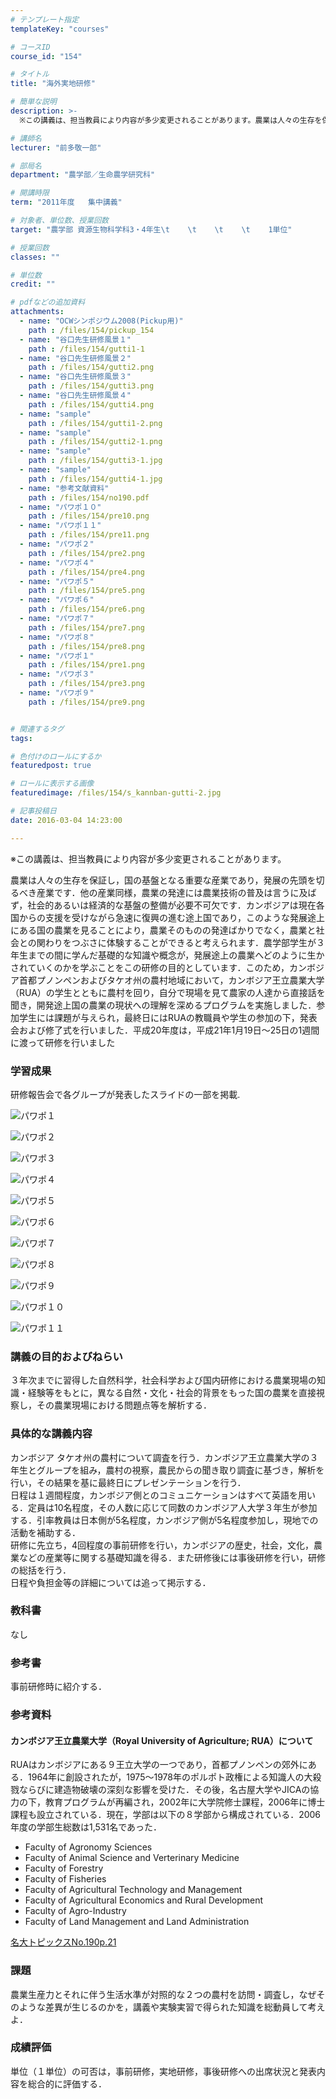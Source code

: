 ```yaml
---
# テンプレート指定
templateKey: "courses"

# コースID
course_id: "154"

# タイトル
title: "海外実地研修"

# 簡単な説明
description: >-
  ※この講義は、担当教員により内容が多少変更されることがあります。農業は人々の生存を保証し，国の基盤となる重要な産業であり，発展の先頭を切るべき産業です．他の産業同様，農業の発達には農業技術の普及は...

# 講師名
lecturer: "前多敬一郎"

# 部局名
department: "農学部／生命農学研究科"

# 開講時限
term: "2011年度	集中講義"

# 対象者、単位数、授業回数
target: "農学部 資源生物科学科3・4年生\t    \t    \t    \t    1単位"

# 授業回数
classes: ""

# 単位数
credit: ""

# pdfなどの追加資料
attachments: 
  - name: "OCWシンポジウム2008(Pickup用)" 
    path : /files/154/pickup_154
  - name: "谷口先生研修風景１" 
    path : /files/154/gutti1-1
  - name: "谷口先生研修風景２" 
    path : /files/154/gutti2.png
  - name: "谷口先生研修風景３" 
    path : /files/154/gutti3.png
  - name: "谷口先生研修風景４" 
    path : /files/154/gutti4.png
  - name: "sample" 
    path : /files/154/gutti1-2.png
  - name: "sample" 
    path : /files/154/gutti2-1.png
  - name: "sample" 
    path : /files/154/gutti3-1.jpg
  - name: "sample" 
    path : /files/154/gutti4-1.jpg
  - name: "参考文献資料" 
    path : /files/154/no190.pdf
  - name: "パワポ１０" 
    path : /files/154/pre10.png
  - name: "パワポ１１" 
    path : /files/154/pre11.png
  - name: "パワポ２" 
    path : /files/154/pre2.png
  - name: "パワポ４" 
    path : /files/154/pre4.png
  - name: "パワポ５" 
    path : /files/154/pre5.png
  - name: "パワポ６" 
    path : /files/154/pre6.png
  - name: "パワポ７" 
    path : /files/154/pre7.png
  - name: "パワポ８" 
    path : /files/154/pre8.png
  - name: "パワポ１" 
    path : /files/154/pre1.png
  - name: "パワポ３" 
    path : /files/154/pre3.png
  - name: "パワポ９" 
    path : /files/154/pre9.png


# 関連するタグ
tags:

# 色付けのロールにするか
featuredpost: true

# ロールに表示する画像
featuredimage: /files/154/s_kannban-gutti-2.jpg

# 記事投稿日
date: 2016-03-04 14:23:00

---
```

※この講義は、担当教員により内容が多少変更されることがあります。

農業は人々の生存を保証し，国の基盤となる重要な産業であり，発展の先頭を切るべき産業です．他の産業同様，農業の発達には農業技術の普及は言うに及ばず，社会的あるいは経済的な基盤の整備が必要不可欠です．カンボジアは現在各国からの支援を受けながら急速に復興の進む途上国であり，このような発展途上にある国の農業を見ることにより，農業そのものの発達ばかりでなく，農業と社会との関わりをつぶさに体験することができると考えられます．農学部学生が３年生までの間に学んだ基礎的な知識や概念が，発展途上の農業へどのように生かされていくのかを学ぶことをこの研修の目的としています．このため，カンボジア首都プノンペンおよびタケオ州の農村地域において，カンボジア王立農業大学（RUA）の学生とともに農村を回り，自分で現場を見て農家の人達から直接話を聞き，開発途上国の農業の現状への理解を深めるプログラムを実施しました．参加学生には課題が与えられ，最終日にはRUAの教職員や学生の参加の下，発表会および修了式を行いました．平成20年度は，平成21年1月19日〜25日の1週間に渡って研修を行いました
### 学習成果

研修報告会で各グループが発表したスライドの一部を掲載. 


![パワポ１](/files/154/pre1.png) 

![パワポ２](/files/154/pre2.png) 

![パワポ３](/files/154/pre3.png) 

![パワポ４](/files/154/pre4.png) 

![パワポ５](/files/154/pre5.png) 

![パワポ６](/files/154/pre6.png) 

![パワポ７](/files/154/pre7.png) 

![パワポ８](/files/154/pre8.png) 

![パワポ９](/files/154/pre9.png) 

![パワポ１０](/files/154/pre10.png) 

![パワポ１１](/files/154/pre11.png) 
### 講義の目的およびねらい

３年次までに習得した自然科学，社会科学および国内研修における農業現場の知識・経験等をもとに，異なる自然・文化・社会的背景をもった国の農業を直接視察し，その農業現場における問題点等を解析する．

### 具体的な講義内容

カンボジア タケオ州の農村について調査を行う．カンボジア王立農業大学の３年生とグループを組み，農村の視察，農民からの聞き取り調査に基づき，解析を行い，その結果を基に最終日にプレゼンテーションを行う．  
日程は１週間程度，カンボジア側とのコミュニケーションはすべて英語を用いる．定員は10名程度，その人数に応じて同数のカンボジア人大学３年生が参加する．引率教員は日本側が5名程度，カンボジア側が5名程度参加し，現地での活動を補助する．  
研修に先立ち，4回程度の事前研修を行い，カンボジアの歴史，社会，文化，農業などの産業等に関する基礎知識を得る．また研修後には事後研修を行い，研修の総括を行う．  
日程や負担金等の詳細については追って掲示する．

### 教科書

なし

### 参考書

事前研修時に紹介する．

### 参考資料

#### カンボジア王立農業大学（Royal University of Agriculture; RUA）について

RUAはカンボジアにある９王立大学の一つであり，首都プノンペンの郊外にある．1964年に創設されたが，1975〜1978年のポルポト政権による知識人の大殺戮ならびに建造物破壊の深刻な影響を受けた．その後，名古屋大学やJICAの協力の下，教育プログラムが再編され，2002年に大学院修士課程，2006年に博士課程も設立されている．現在，学部は以下の８学部から構成されている．2006年度の学部生総数は1,531名であった． 

  * Faculty of Agronomy Sciences
  * Faculty of Animal Science and Verterinary Medicine
  * Faculty of Forestry
  * Faculty of Fisheries
  * Faculty of Agricultural Technology and Management
  * Faculty of Agricultural Economics and Rural Development
  * Faculty of Agro-Industry
  * Faculty of Land Management and Land Administration


[名大トピックスNo.190p.21](/files/154/no190.pdf) 

### 課題

農業生産力とそれに伴う生活水準が対照的な２つの農村を訪問・調査し，なぜそのような差異が生じるのかを，講義や実験実習で得られた知識を総動員して考えよ．



### 成績評価

単位（１単位）の可否は，事前研修，実地研修，事後研修への出席状況と発表内容を総合的に評価する．

